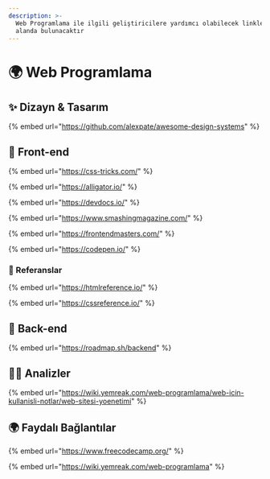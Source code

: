 ```yaml
---
description: >-
  Web Programlama ile ilgili geliştiricilere yardımcı olabilecek linkler bu
  alanda bulunacaktır
---
```


# 🌍 Web Programlama

## ✨ Dizayn & Tasarım

{% embed url="https://github.com/alexpate/awesome-design-systems" %}

## 🐥 Front-end

{% embed url="https://css-tricks.com/" %}

{% embed url="https://alligator.io/" %}

{% embed url="https://devdocs.io/" %}

{% embed url="https://www.smashingmagazine.com/" %}

{% embed url="https://frontendmasters.com/" %}

{% embed url="https://codepen.io/" %}

### 📖 Referanslar

{% embed url="https://htmlreference.io/" %}

{% embed url="https://cssreference.io/" %}

## 🐣 Back-end

{% embed url="https://roadmap.sh/backend" %}

## 👨‍🔬 Analizler

{% embed url="https://wiki.yemreak.com/web-programlama/web-icin-kullanisli-notlar/web-sitesi-yoenetimi" %}

## 🌍 Faydalı Bağlantılar

{% embed url="https://www.freecodecamp.org/" %}

{% embed url="https://wiki.yemreak.com/web-programlama" %}



